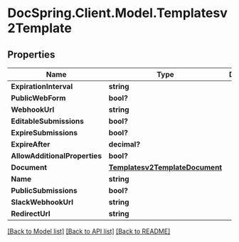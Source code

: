 # DocSpring.Client.Model.Templatesv2Template
## Properties

Name | Type | Description | Notes
------------ | ------------- | ------------- | -------------
**ExpirationInterval** | **string** |  | [optional] 
**PublicWebForm** | **bool?** |  | [optional] 
**WebhookUrl** | **string** |  | [optional] 
**EditableSubmissions** | **bool?** |  | [optional] 
**ExpireSubmissions** | **bool?** |  | [optional] 
**ExpireAfter** | **decimal?** |  | [optional] 
**AllowAdditionalProperties** | **bool?** |  | [optional] 
**Document** | [**Templatesv2TemplateDocument**](Templatesv2TemplateDocument.md) |  | [optional] 
**Name** | **string** |  | [optional] 
**PublicSubmissions** | **bool?** |  | [optional] 
**SlackWebhookUrl** | **string** |  | [optional] 
**RedirectUrl** | **string** |  | [optional] 

[[Back to Model list]](../README.md#documentation-for-models) [[Back to API list]](../README.md#documentation-for-api-endpoints) [[Back to README]](../README.md)

